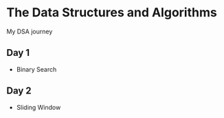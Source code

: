# The Data Structures and Algorithms

My DSA journey

## Day 1

- Binary Search

## Day 2

- Sliding Window